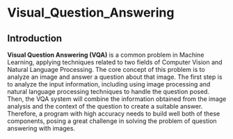 # Visual_Question_Answering
## Introduction
**Visual Question Answering (VQA)** is a common problem in Machine Learning, applying techniques related to two fields of Computer Vision and Natural Language Processing. The core concept of this problem is to analyze an image and answer a question about that image. The first step is to analyze the input information, including using image processing and natural language processing techniques to handle the question posed. Then, the VQA system will combine the information obtained from the image analysis and the context of the question to create a suitable answer. Therefore, a program with high accuracy needs to build well both of these components, posing a great challenge in solving the problem of question answering with images.
